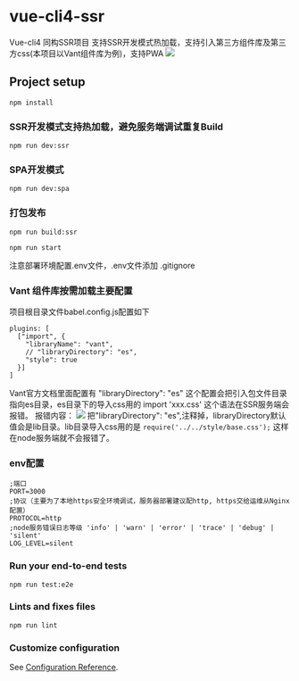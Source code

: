# vue-cli4-ssr
Vue-cli4 同构SSR项目 支持SSR开发模式热加载，支持引入第三方组件库及第三方css(本项目以Vant组件库为例)，支持PWA
![](https://cdn.patpat.site/mweb/15935816357913.jpg)

## Project setup
```
npm install
```

### SSR开发模式支持热加载，避免服务端调试重复Build
```
npm run dev:ssr
```

### SPA开发模式
```
npm run dev:spa
```

### 打包发布
```
npm run build:ssr

npm run start
```

注意部署环境配置.env文件，.env文件添加 .gitignore

### Vant 组件库按需加载主要配置
项目根目录文件babel.config.js配置如下

```
plugins: [
  ["import", {
    "libraryName": "vant",
    // "libraryDirectory": "es",
    "style": true
  }]
]
```

Vant官方文档里面配置有 "libraryDirectory": "es" 这个配置会把引入包文件目录指向es目录，es目录下的导入css用的 import 'xxx.css' 这个语法在SSR服务端会报错。
报错内容：
![](https://cdn.patpat.site/mweb/15935744382041.jpg)
把"libraryDirectory": "es",注释掉，libraryDirectory默认值会是lib目录。lib目录导入css用的是 `require('../../style/base.css');` 这样在node服务端就不会报错了。

### env配置
```
;端口
PORT=3000
;协议（主要为了本地https安全环境调试，服务器部署建议配http, https交给运维从Nginx配置）
PROTOCOL=http
;node服务错误日志等级 'info' | 'warn' | 'error' | 'trace' | 'debug' | 'silent'
LOG_LEVEL=silent
```

### Run your end-to-end tests
```
npm run test:e2e
```

### Lints and fixes files
```
npm run lint
```

### Customize configuration
See [Configuration Reference](https://cli.vuejs.org/config/).
